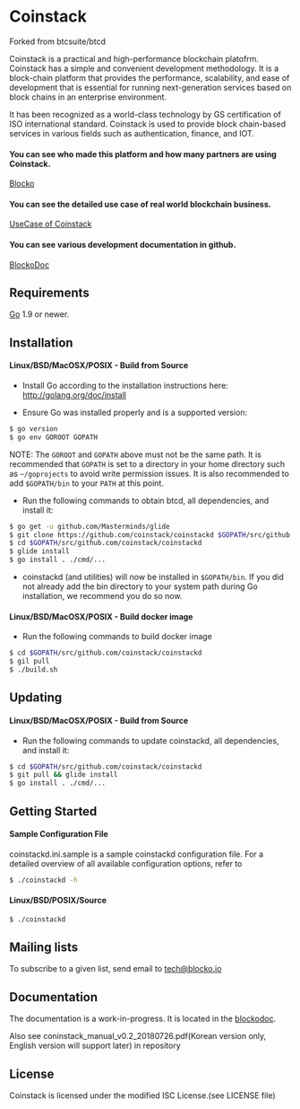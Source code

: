 Coinstack
====
Forked from btcsuite/btcd

Coinstack is a practical and high-performance blockchain platofrm. Coinstack has a simple and convenient development methodology. It is a block-chain platform that provides the performance, scalability, and ease of development that is essential for running next-generation services based on block chains in an enterprise environment.

It has been recognized as a world-class technology by GS certification of ISO international standard. Coinstack is used to provide block chain-based services in various fields such as authentication, finance, and IOT.

#### You can see who made this platform and how many partners are using Coinstack.

[Blocko](https://www.blocko.io/)

#### You can see the detailed use case of real world blockchain business.

[UseCase of Coinstack](https://www.blocko.io/usecase.html)

#### You can see various development documentation in github.

[BlockoDoc](https://github.com/blockodoc)

## Requirements

[Go](http://golang.org) 1.9 or newer.

## Installation

#### Linux/BSD/MacOSX/POSIX - Build from Source

- Install Go according to the installation instructions here:
  http://golang.org/doc/install

- Ensure Go was installed properly and is a supported version:

```bash
$ go version
$ go env GOROOT GOPATH
```

NOTE: The `GOROOT` and `GOPATH` above must not be the same path.  It is
recommended that `GOPATH` is set to a directory in your home directory such as
`~/goprojects` to avoid write permission issues.  It is also recommended to add
`$GOPATH/bin` to your `PATH` at this point.

- Run the following commands to obtain btcd, all dependencies, and install it:

```bash
$ go get -u github.com/Masterminds/glide
$ git clone https://github.com/coinstack/coinstackd $GOPATH/src/github.com/coinstack/coinstackd
$ cd $GOPATH/src/github.com/coinstack/coinstackd
$ glide install
$ go install . ./cmd/...
```

- coinstackd (and utilities) will now be installed in ```$GOPATH/bin```.  If you did
  not already add the bin directory to your system path during Go installation,
  we recommend you do so now.

#### Linux/BSD/MacOSX/POSIX - Build docker image

- Run the following commands to build docker image

```bash
$ cd $GOPATH/src/github.com/coinstack/coinstackd
$ gil pull 
$ ./build.sh
```

## Updating

#### Linux/BSD/MacOSX/POSIX - Build from Source

- Run the following commands to update coinstackd, all dependencies, and install it:

```bash
$ cd $GOPATH/src/github.com/coinstack/coinstackd
$ git pull && glide install
$ go install . ./cmd/...
```

## Getting Started
#### Sample Configuration File
 coinstackd.ini.sample is a sample coinstackd configuration file.  For a detailed overview of all available configuration options, refer to 

```bash 
$ ./coinstackd -h
```

#### Linux/BSD/POSIX/Source
```bash
$ ./coinstackd
````

## Mailing lists

To subscribe to a given list, send email to tech@blocko.io

## Documentation

The documentation is a work-in-progress.  It is located in the [blockodoc](https://github.com/blockodoc?tab=repositories).

Also see coninstack_manual_v0.2_20180726.pdf(Korean version only, English version will support later) in repository


## License

Coinstack is licensed under the modified ISC License.(see LICENSE file)
